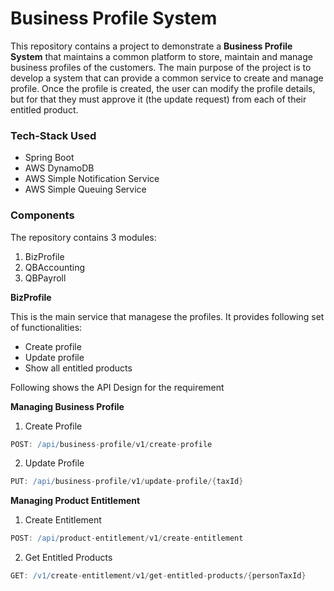 # Business Profile System

This repository contains a project to demonstrate a **Business Profile System** that maintains a common platform to store, maintain and manage business profiles of the customers. The main purpose of the project is to develop a system that can provide a common service to create and manage profile. Once the profile is created, the user can modify the profile details, but for that they must approve it (the update request) from each of their entitled product.

### Tech-Stack Used

* Spring Boot
* AWS DynamoDB
* AWS Simple Notification Service
* AWS Simple Queuing Service


### Components

The repository contains 3 modules:
1. BizProfile
2. QBAccounting
3. QBPayroll

**BizProfile**

This is the main service that managese the profiles.
It provides following set of functionalities:
* Create profile
* Update profile
* Show all entitled products

Following shows the API Design for the requirement

**Managing Business Profile**

1. Create Profile<br>


```groovy
POST: /api/business-profile/v1/create-profile
```

2. Update Profile<br>


```groovy
PUT: /api/business-profile/v1/update-profile/{taxId}
```

**Managing Product Entitlement**

1. Create Entitlement<br>


```groovy
POST: /api/product-entitlement/v1/create-entitlement
```

2. Get Entitled Products<br>


```groovy
GET: /v1/create-entitlement/v1/get-entitled-products/{personTaxId}
```










